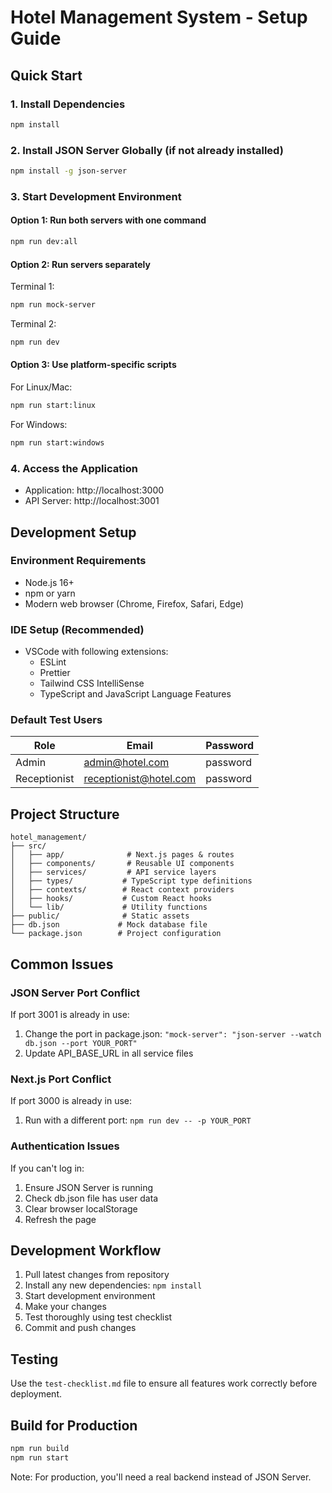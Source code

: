 # Hotel Management System - Setup Guide

## Quick Start

### 1. Install Dependencies
```bash
npm install
```

### 2. Install JSON Server Globally (if not already installed)
```bash
npm install -g json-server
```

### 3. Start Development Environment

#### Option 1: Run both servers with one command
```bash
npm run dev:all
```

#### Option 2: Run servers separately

Terminal 1:
```bash
npm run mock-server
```

Terminal 2:
```bash
npm run dev
```

#### Option 3: Use platform-specific scripts

For Linux/Mac:
```bash
npm run start:linux
```

For Windows:
```bash
npm run start:windows
```

### 4. Access the Application
- Application: http://localhost:3000
- API Server: http://localhost:3001

## Development Setup

### Environment Requirements
- Node.js 16+
- npm or yarn
- Modern web browser (Chrome, Firefox, Safari, Edge)

### IDE Setup (Recommended)
- VSCode with following extensions:
  - ESLint
  - Prettier
  - Tailwind CSS IntelliSense
  - TypeScript and JavaScript Language Features

### Default Test Users

| Role        | Email                 | Password  |
|-------------|-----------------------|-----------|
| Admin       | admin@hotel.com       | password  |
| Receptionist| receptionist@hotel.com| password  |

## Project Structure

```
hotel_management/
├── src/
│   ├── app/              # Next.js pages & routes
│   ├── components/       # Reusable UI components
│   ├── services/         # API service layers
│   ├── types/           # TypeScript type definitions
│   ├── contexts/        # React context providers
│   ├── hooks/           # Custom React hooks
│   └── lib/             # Utility functions
├── public/              # Static assets
├── db.json             # Mock database file
└── package.json        # Project configuration
```

## Common Issues

### JSON Server Port Conflict
If port 3001 is already in use:
1. Change the port in package.json: `"mock-server": "json-server --watch db.json --port YOUR_PORT"`
2. Update API_BASE_URL in all service files

### Next.js Port Conflict
If port 3000 is already in use:
1. Run with a different port: `npm run dev -- -p YOUR_PORT`

### Authentication Issues
If you can't log in:
1. Ensure JSON Server is running
2. Check db.json file has user data
3. Clear browser localStorage
4. Refresh the page

## Development Workflow

1. Pull latest changes from repository
2. Install any new dependencies: `npm install`
3. Start development environment
4. Make your changes
5. Test thoroughly using test checklist
6. Commit and push changes

## Testing

Use the `test-checklist.md` file to ensure all features work correctly before deployment.

## Build for Production

```bash
npm run build
npm run start
```

Note: For production, you'll need a real backend instead of JSON Server.
